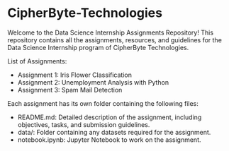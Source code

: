 # CipherByte-Technologies
Welcome to the Data Science Internship Assignments Repository! This repository contains all the assignments, resources, and guidelines for the Data Science Internship program of CipherByte Technologies. 

List of Assignments: <br>
* Assignment 1: Iris Flower Classification <br>
* Assignment 2: Unemployment Analysis with Python <br>
* Assignment 3: Spam Mail Detection <br>

Each assignment has its own folder containing the following files: <br>
* README.md: Detailed description of the assignment, including objectives, tasks, and submission guidelines. <br>
* data/: Folder containing any datasets required for the assignment. <br>
* notebook.ipynb: Jupyter Notebook to work on the assignment. <br>
